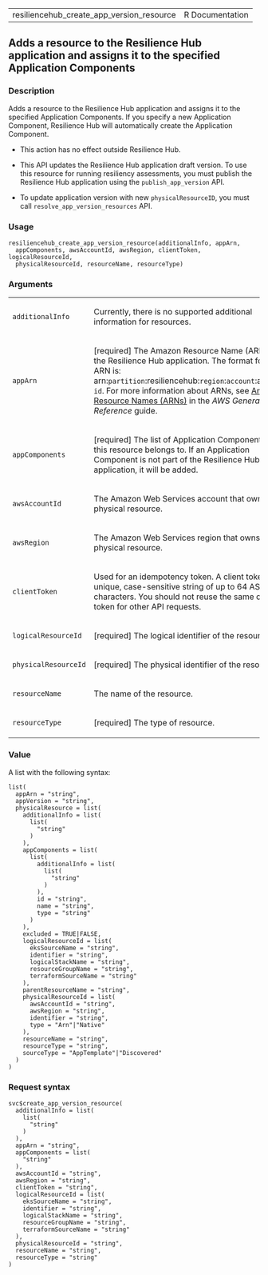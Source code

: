 <table style="width: 100%;">
<tbody>
<tr class="odd">
<td>resiliencehub_create_app_version_resource</td>
<td style="text-align: right;">R Documentation</td>
</tr>
</tbody>
</table>

## Adds a resource to the Resilience Hub application and assigns it to the specified Application Components

### Description

Adds a resource to the Resilience Hub application and assigns it to the
specified Application Components. If you specify a new Application
Component, Resilience Hub will automatically create the Application
Component.

-   This action has no effect outside Resilience Hub.

-   This API updates the Resilience Hub application draft version. To
    use this resource for running resiliency assessments, you must
    publish the Resilience Hub application using the
    `publish_app_version` API.

-   To update application version with new `physicalResourceID`, you
    must call `resolve_app_version_resources` API.

### Usage

    resiliencehub_create_app_version_resource(additionalInfo, appArn,
      appComponents, awsAccountId, awsRegion, clientToken, logicalResourceId,
      physicalResourceId, resourceName, resourceType)

### Arguments

<table>
<colgroup>
<col style="width: 35%" />
<col style="width: 65%" />
</colgroup>
<tbody>
<tr class="odd">
<td><code
id="resiliencehub_create_app_version_resource_:_additionalInfo">additionalInfo</code></td>
<td><p>Currently, there is no supported additional information for
resources.</p></td>
</tr>
<tr class="even">
<td><code
id="resiliencehub_create_app_version_resource_:_appArn">appArn</code></td>
<td><p>[required] The Amazon Resource Name (ARN) of the Resilience Hub
application. The format for this ARN is:
arn:<code>partition</code>:resiliencehub:<code>region</code>:<code>account</code>:app/<code>app-id</code>.
For more information about ARNs, see <a
href="https://docs.aws.amazon.com/IAM/latest/UserGuide/reference-arns.html">Amazon
Resource Names (ARNs)</a> in the <em>AWS General Reference</em>
guide.</p></td>
</tr>
<tr class="odd">
<td><code
id="resiliencehub_create_app_version_resource_:_appComponents">appComponents</code></td>
<td><p>[required] The list of Application Components that this resource
belongs to. If an Application Component is not part of the Resilience
Hub application, it will be added.</p></td>
</tr>
<tr class="even">
<td><code
id="resiliencehub_create_app_version_resource_:_awsAccountId">awsAccountId</code></td>
<td><p>The Amazon Web Services account that owns the physical
resource.</p></td>
</tr>
<tr class="odd">
<td><code
id="resiliencehub_create_app_version_resource_:_awsRegion">awsRegion</code></td>
<td><p>The Amazon Web Services region that owns the physical
resource.</p></td>
</tr>
<tr class="even">
<td><code
id="resiliencehub_create_app_version_resource_:_clientToken">clientToken</code></td>
<td><p>Used for an idempotency token. A client token is a unique,
case-sensitive string of up to 64 ASCII characters. You should not reuse
the same client token for other API requests.</p></td>
</tr>
<tr class="odd">
<td><code
id="resiliencehub_create_app_version_resource_:_logicalResourceId">logicalResourceId</code></td>
<td><p>[required] The logical identifier of the resource.</p></td>
</tr>
<tr class="even">
<td><code
id="resiliencehub_create_app_version_resource_:_physicalResourceId">physicalResourceId</code></td>
<td><p>[required] The physical identifier of the resource.</p></td>
</tr>
<tr class="odd">
<td><code
id="resiliencehub_create_app_version_resource_:_resourceName">resourceName</code></td>
<td><p>The name of the resource.</p></td>
</tr>
<tr class="even">
<td><code
id="resiliencehub_create_app_version_resource_:_resourceType">resourceType</code></td>
<td><p>[required] The type of resource.</p></td>
</tr>
</tbody>
</table>

### Value

A list with the following syntax:

    list(
      appArn = "string",
      appVersion = "string",
      physicalResource = list(
        additionalInfo = list(
          list(
            "string"
          )
        ),
        appComponents = list(
          list(
            additionalInfo = list(
              list(
                "string"
              )
            ),
            id = "string",
            name = "string",
            type = "string"
          )
        ),
        excluded = TRUE|FALSE,
        logicalResourceId = list(
          eksSourceName = "string",
          identifier = "string",
          logicalStackName = "string",
          resourceGroupName = "string",
          terraformSourceName = "string"
        ),
        parentResourceName = "string",
        physicalResourceId = list(
          awsAccountId = "string",
          awsRegion = "string",
          identifier = "string",
          type = "Arn"|"Native"
        ),
        resourceName = "string",
        resourceType = "string",
        sourceType = "AppTemplate"|"Discovered"
      )
    )

### Request syntax

    svc$create_app_version_resource(
      additionalInfo = list(
        list(
          "string"
        )
      ),
      appArn = "string",
      appComponents = list(
        "string"
      ),
      awsAccountId = "string",
      awsRegion = "string",
      clientToken = "string",
      logicalResourceId = list(
        eksSourceName = "string",
        identifier = "string",
        logicalStackName = "string",
        resourceGroupName = "string",
        terraformSourceName = "string"
      ),
      physicalResourceId = "string",
      resourceName = "string",
      resourceType = "string"
    )
